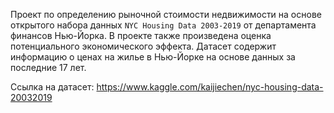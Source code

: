 Проект по определению рыночной стоимости недвижимости на основе открытого набора данных `NYC Housing Data 2003-2019` от департамента финансов Нью-Йорка. В проекте также произведена оценка потенциального экономического эффекта. Датасет содержит информацию о ценах на жилье в Нью-Йорке на основе данных за последние 17 лет.

Ссылка на датасет: https://www.kaggle.com/kaijiechen/nyc-housing-data-20032019

